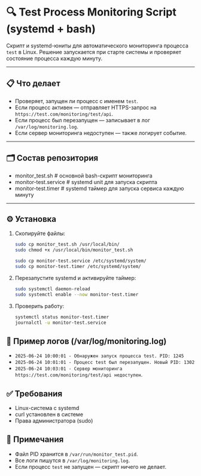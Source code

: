 # 🔍 Test Process Monitoring Script (systemd + bash)

Скрипт и systemd-юниты для автоматического мониторинга процесса `test` в Linux. Решение запускается при старте системы и проверяет состояние процесса каждую минуту.

---

## 📋 Что делает

- Проверяет, запущен ли процесс с именем `test`.
- Если процесс активен — отправляет HTTPS-запрос на `https://test.com/monitoring/test/api`.
- Если процесс был перезапущен — записывает в лог `/var/log/monitoring.log`.
- Если сервер мониторинга недоступен — также логирует событие.

---

## 🗂️ Состав репозитория

- monitor_test.sh # основной bash-скрипт мониторинга
- monitor-test.service # systemd unit для запуска скрипта
- monitor-test.timer # systemd таймер для запуска сервиса каждую минуту

---

## ⚙️ Установка

1. Скопируйте файлы:
   ```bash
   sudo cp monitor_test.sh /usr/local/bin/
   sudo chmod +x /usr/local/bin/monitor_test.sh

   sudo cp monitor-test.service /etc/systemd/system/
   sudo cp monitor-test.timer /etc/systemd/system/

2. Перезапустите systemd и активируйте таймер:
   ```bash
   sudo systemctl daemon-reload
   sudo systemctl enable --now monitor-test.timer

3. Проверить работу:
   ```bash
   systemctl status monitor-test.timer
   journalctl -u monitor-test.service

## 📄 Пример логов (/var/log/monitoring.log)

- `2025-06-24 10:00:01 - Обнаружен запуск процесса test. PID: 1245`
- `2025-06-24 10:01:01 - Процесс test был перезапущен. Новый PID: 1302`
- `2025-06-24 10:03:01 - Сервер мониторинга https://test.com/monitoring/test/api недоступен`.

## ✅ Требования

- Linux-система с systemd
- curl установлен в системе
- Права администратора (sudo)

## 📌 Примечания

- Файл PID хранится в `/var/run/monitor_test.pid`.
- Все логи пишутся в `/var/log/monitoring.log`.
- Если процесс `test` не запущен — скрипт ничего не делает.
